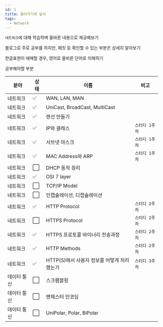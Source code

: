 ```yaml
---
id: 1
title: 들어가기에 앞서
tags:
  - Network
---
```


`네트워크`에 대해 학습하며 올바른 내용으로 제공해보기

블로그로 주로 공부를 하지만, 패킷 등 확인할 수 있는 부분은 상세히 알아보기

한글표현이 애매할 경우, 영어로 올바른 단어로 이해하기

공부해야할 부분

|분야|상태|이름|비고|
|----|----|----|----|
|네트워크|✅|WAN, LAN, MAN||
|네트워크|✅|UniCast, BroadCast, MultiCast||
|네트워크|✅|랜선 만들기||
|네트워크|✅|IP와 클래스|`스터디 1주차`|
|네트워크|✅|서브넷 마스크|`스터디 1주차`|
|네트워크|✅|MAC Address와 ARP|`스터디 1주차`|
|네트워크|⬜️|DHCP 동작 원리||
|네트워크|✅|OSI 7 layer||
|네트워크|⬜️|TCP/IP Model||
|네트워크|⬜️|인캡슐레이션, 디캡슐레이션||
|네트워크|✅|HTTP Protocol|`스터디 2주차`|
|네트워크|⬜️|HTTPS Protocol|`스터디 2주차`|
|네트워크|✅|HTTPS 프로토콜 바이너리 전송과정|`스터디 2주차`|
|네트워크|✅|HTTP Methods|`스터디 2주차`|
|네트워크|✅|HTTP(S)에서 사용자 정보를 어떻게 처리했는가|`스터디 3주차`|
|데이터 통신|⬜️| 스크램블링||
|데이터 통신|⬜️| 맨체스터 인코딩||
|데이터 통신|⬜️| UniPolar, Polar, BiPolar||
